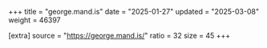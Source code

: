 +++
title = "george.mand.is"
date = "2025-01-27"
updated = "2025-03-08"
weight = 46397

[extra]
source = "https://george.mand.is/"
ratio = 32
size = 45
+++
